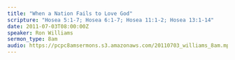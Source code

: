 ```yaml
---
title: "When a Nation Fails to Love God"
scripture: "Hosea 5:1-7; Hosea 6:1-7; Hosea 11:1-2; Hosea 13:1-14"
date: 2011-07-03T08:00:00Z
speaker: Ron Williams
sermon_type: 8am
audio: https://pcpc8amsermons.s3.amazonaws.com/20110703_williams_8am.mp3 
---
```




